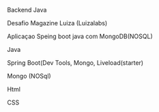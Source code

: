 Backend Java  

Desafio Magazine Luiza (Luizalabs)

Aplicaçao Speing boot java com MongoDB(NOSQL)

Java

Spring Boot(Dev Tools, Mongo, Liveload(starter)

Mongo (NOSql)

Html

CSS




